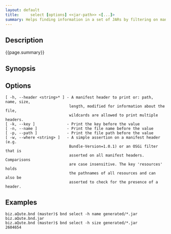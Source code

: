 ```yaml
---
layout: default
title:     select [options] <<jar-path>> <[...]>
summary: Helps finding information in a set of JARs by filtering on manifest data and printing out selected information. 
---
```


## Description

{{page.summary}}

## Synopsis

## Options

    [ -h, --header <string>* ] - A manifest header to print or: path, name, size,
                                length, modified for information about the file,
                                wildcards are allowed to print multiple headers. 
    [ -k, --key ]              - Print the key before the value
    [ -n, --name ]             - Print the file name before the value
    [ -p, --path ]             - Print the file path before the value
    [ -w, --where <string> ]   - A simple assertion on a manifest header (e.g.
                                Bundle-Version=1.0.1) or an OSGi filter that is
                                asserted on all manifest headers. Comparisons
                                are case insensitive. The key 'resources' holds
                                the pathnames of all resources and can also be
                                asserted to check for the presence of a header.

## Examples

    biz.aQute.bnd (master)$ bnd select -h name generated/*.jar
    biz.aQute.bnd.jar
    biz.aQute.bnd (master)$ bnd select -h size generated/*.jar
    2604654
